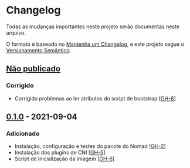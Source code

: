 # Changelog

Todas as mudanças importantes neste projeto serão documentas neste arquivo.

O formato é baseado no [Mantenha um Changelog](https://keepachangelog.com/pt-BR/1.0.0/),
e este projeto segue o [Versionamento Semântico](https://semver.org/lang/pt-BR/spec/v2.0.0.html).

## [Não publicado]
### Corrigido
- Corrigido problemas ao ler atributos do script de bootstrap [[GH-8](https://github.com/mentoriaiac/iac-role-nomad/pull/8)]

## [0.1.0] - 2021-09-04
### Adicionado
- Instalação, configuração e testes do pacote do Nomad [[GH-2](https://github.com/mentoriaiac/iac-role-nomad/pull/2)]
- Instalação dos plugins de CNI [[GH-5](https://github.com/mentoriaiac/iac-role-nomad/pull/5)]
- Script de inicialização da imagem [[GH-6](https://github.com/mentoriaiac/iac-role-nomad/pull/6)]


[Não publicado]: https://github.com/mentoriaiac/iac-role-nomad/compare/0.1.0...HEAD
[0.1.0]: https://github.com/mentoriaiac/iac-role-nomad/releases/tag/0.1.0
